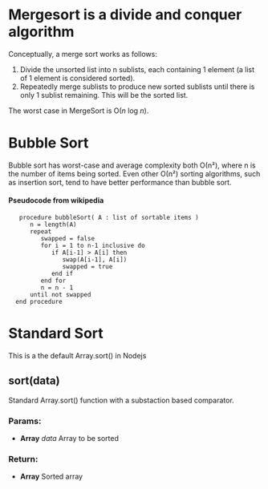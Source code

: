 

<!-- Start lib/Sorting/MergeSort.js -->

# Mergesort is a divide and conquer algorithm

Conceptually, a merge sort works as follows:
 1. Divide the unsorted list into n sublists, each containing 1 element (a list of 1 element is considered sorted).
 2. Repeatedly merge sublists to produce new sorted sublists until there is only 1 sublist remaining. This will be the sorted list.

The worst case in MergeSort is O(*n* log *n*).

<!-- End lib/Sorting/MergeSort.js -->

<!-- Start lib/Sorting/BubbleSort.js -->

# Bubble Sort

Bubble sort has worst-case and average complexity both О(n²), where n is the number of items being sorted.
Even other О(n²) sorting algorithms, such as insertion sort, tend to have better performance than bubble sort.

#### Pseudocode from wikipedia
       procedure bubbleSort( A : list of sortable items )
          n = length(A)
          repeat
             swapped = false
             for i = 1 to n-1 inclusive do
                if A[i-1] > A[i] then
                   swap(A[i-1], A[i])
                   swapped = true
                end if
             end for
             n = n - 1
          until not swapped
      end procedure

<!-- End lib/Sorting/BubbleSort.js -->

<!-- Start lib/Sorting/StandardSort.js -->

# Standard Sort

This is a the default Array.sort() in Nodejs

## sort(data)

Standard Array.sort() function with a substaction based comparator.

### Params:

* **Array** *data* Array to be sorted

### Return:

* **Array** Sorted array

<!-- End lib/Sorting/StandardSort.js -->

